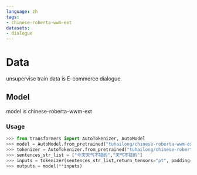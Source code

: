 ```yaml
---
language: zh
tags:
- chinese-roberta-wwm-ext
datasets:
- dialogue
---
```

# Data
unsupervise train data is E-commerce dialogue.
## Model
model is chinese-roberta-wwm-ext
### Usage
```python
>>> from transformers import AutoTokenizer, AutoModel
>>> model = AutoModel.from_pretrained("tuhailong/chinese-roberta-wwm-ext")
>>> tokenizer = AutoTokenizer.from_pretrained("tuhailong/chinese-roberta-wwm-ext")
>>> sentences_str_list = ["今天天气不错的","天气不错的"]
>>> inputs = tokenizer(sentences_str_list,return_tensors="pt", padding='max_length', truncation=True, max_length=32)
>>> outputs = model(**inputs)
```